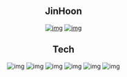 <div align=center>
  
  ## JinHoon
  
  [![img](https://img.shields.io/badge/Blog-181717?style=flat-round&logo=Github&logoColor=white)](https://ouohoon.github.io/)
  [![img](https://img.shields.io/badge/Mail-F7DF1E?style=flat-round&logo=Gmail&logoColor=white)](mailto:begreat@kakao.com) 
  
  ## Tech

  ![img](https://camo.githubusercontent.com/1ec2aec974985eb39caa286952b54a8f8401948dba21ab975ec62b9411dddeca/68747470733a2f2f696d672e736869656c64732e696f2f62616467652f2d4a6176612d6f72616e67653f6c6f676f3d4a617661)
  ![img](https://camo.githubusercontent.com/2d9268e85f3ec3cc97f5288b7deec43c3913ad60a366b765dd62cd3d4abb0c5d/68747470733a2f2f696d672e736869656c64732e696f2f62616467652f2d537072696e672d677265656e3f6c6f676f3d737072696e67)
  ![img](https://camo.githubusercontent.com/30fc974436f94a5ceb4caef93e7ac754b626a0b68d4ec8842fb0aa8d5599443d/68747470733a2f2f696d672e736869656c64732e696f2f62616467652f2d537072696e6720426f6f742d677265656e3f6c6f676f3d737072696e67626f6f74)
  ![img](https://camo.githubusercontent.com/23662c17d4270ebfd736065d4f21698f8cab90bd4f288a0b479bf6f4d009c3fd/68747470733a2f2f696d672e736869656c64732e696f2f62616467652f2d432b2b2d696e666f726d6174696f6e616c3f6c6f676f3d43253242253242)
  ![img](https://camo.githubusercontent.com/121d00277100bd4c4e1a709748daed50ff8ff12deff3ea091111536471e45fbe/68747470733a2f2f696d672e736869656c64732e696f2f62616467652f2d507974686f6e2d3963663f6c6f676f3d707974686f6e)
  ![img](https://camo.githubusercontent.com/8b7fa8b2dd96816766cc836520d6a7101bb7fdb72338614022c86f305941444d/68747470733a2f2f696d672e736869656c64732e696f2f62616467652f2d4a6176615363726970742d79656c6c6f773f6c6f676f3d6a617661736372697074)
</div>
